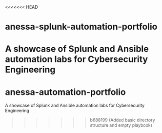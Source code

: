 <<<<<<< HEAD
# anessa-splunk-automation-portfolio
A showcase of Splunk and Ansible automation labs for Cybersecurity Engineering
=======
# anessa-automation-portfolio
A showcase of Splunk and Ansible automation labs for Cybersecurity Engineering
>>>>>>> b688199 (Added basic directory structure and empty playbook)
